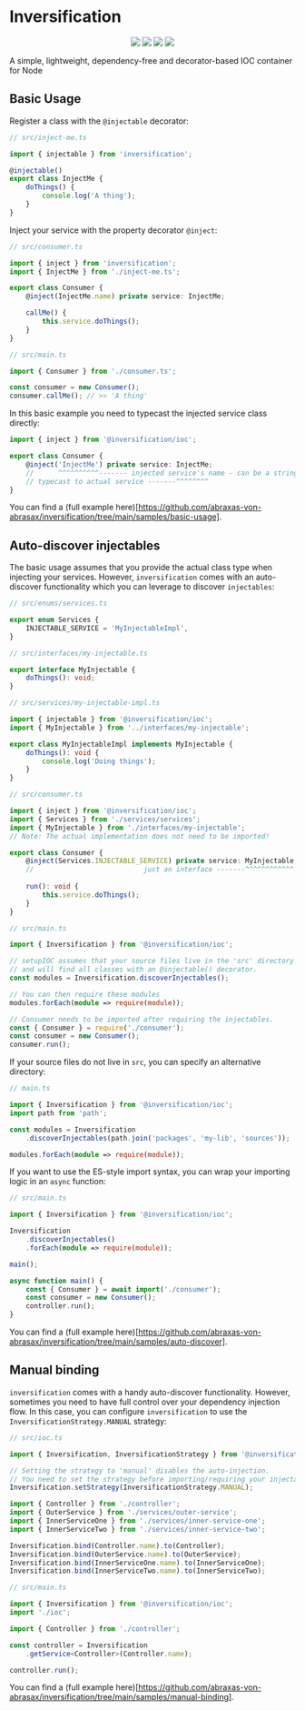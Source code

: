 # Inversification

<p align="center">
    <img src="https://img.shields.io/npm/l/@inversification/ioc" />
    <img src="https://img.shields.io/npm/v/@inversification/ioc" />
    <img src="https://img.shields.io/codecov/c/github/abraxas-von-abrasax/inversification/main" />
    <img src="https://img.shields.io/bundlephobia/min/@inversification/ioc" />
</p>

A simple, lightweight, dependency-free and decorator-based IOC container for Node

## Basic Usage

Register a class with the `@injectable` decorator:

```typescript
// src/inject-me.ts

import { injectable } from 'inversification';

@injectable()
export class InjectMe {
    doThings() {
        console.log('A thing');
    }
}
```

Inject your service with the property decorator `@inject`:

```typescript
// src/consumer.ts

import { inject } from 'inversification';
import { InjectMe } from './inject-me.ts';

export class Consumer {
    @inject(InjectMe.name) private service: InjectMe;

    callMe() {
        this.service.doThings();
    }
}
```

```typescript
// src/main.ts

import { Consumer } from './consumer.ts';

const consumer = new Consumer();
consumer.callMe(); // >> 'A thing'
```

In this basic example you need to typecast the injected service class
directly:

```typescript
import { inject } from '@inversification/ioc';

export class Consumer {
    @inject('InjectMe') private service: InjectMe;
    //      ^^^^^^^^^^------- injected service's name - can be a string
    // typecast to actual service -------^^^^^^^^
}
```

You can find a (full example here)[https://github.com/abraxas-von-abrasax/inversification/tree/main/samples/basic-usage].

## Auto-discover injectables

The basic usage assumes that you provide the actual class type when injecting
your services. However, `inversification` comes with an auto-discover functionality
which you can leverage to discover `injectables`:

```typescript
// src/enums/services.ts

export enum Services {
    INJECTABLE_SERVICE = 'MyInjectableImpl',
}
```

```typescript
// src/interfaces/my-injectable.ts

export interface MyInjectable {
    doThings(): void;
}
```

```typescript
// src/services/my-injectable-impl.ts

import { injectable } from '@inversification/ioc';
import { MyInjectable } from '../interfaces/my-injectable';

export class MyInjectableImpl implements MyInjectable {
    doThings(): void {
        console.log('Doing things');
    }
}
```

```typescript
// src/consumer.ts

import { inject } from '@inversification/ioc';
import { Services } from './services/services';
import { MyInjectable } from './interfaces/my-injectable';
// Note: The actual implementation does not need to be imported!

export class Consumer {
    @inject(Services.INJECTABLE_SERVICE) private service: MyInjectable;
    //                           just an interface -------^^^^^^^^^^^^
    
    run(): void {
        this.service.doThings();
    }
}
```

```typescript
// src/main.ts

import { Inversification } from '@inversification/ioc';

// setupIOC assumes that your source files live in the 'src' directory
// and will find all classes with an @injectable() decorator.
const modules = Inversification.discoverInjectables();

// You can then require these modules
modules.forEach(module => require(module));

// Consumer needs to be imported after requiring the injectables.
const { Consumer } = require('./consumer');
const consumer = new Consumer();
consumer.run();
```

If your source files do not live in `src`, you can specify an alternative directory:

```typescript
// main.ts

import { Inversification } from '@inversification/ioc';
import path from 'path';

const modules = Inversification
    .discoverInjectables(path.join('packages', 'my-lib', 'sources'));

modules.forEach(module => require(module));
```

If you want to use the ES-style import syntax, you can wrap your
importing logic in an `async` function:

```typescript
// src/main.ts

import { Inversification } from '@inversification/ioc';

Inversification
    .discoverInjectables()
    .forEach(module => require(module));

main();

async function main() {
    const { Consumer } = await import('./consumer');
    const consumer = new Consumer();
    controller.run();
}
```

You can find a (full example here)[https://github.com/abraxas-von-abrasax/inversification/tree/main/samples/auto-discover].

## Manual binding

`inversification` comes with a handy auto-discover functionality. However,
sometimes you need to have full control over your dependency injection flow.
In this case, you can configure `inversification` to use the
`InversificationStrategy.MANUAL` strategy:

```typescript
// src/ioc.ts

import { Inversification, InversificationStrategy } from '@inversification/ioc';

// Setting the strategy to 'manual' disables the auto-injection.
// You need to set the strategy before importing/requiring your injectables.
Inversification.setStrategy(InversificationStrategy.MANUAL);

import { Controller } from './controller';
import { OuterService } from './services/outer-service';
import { InnerServiceOne } from './services/inner-service-one';
import { InnerServiceTwo } from './services/inner-service-two';

Inversification.bind(Controller.name).to(Controller);
Inversification.bind(OuterService.name).to(OuterService);
Inversification.bind(InnerServiceOne.name).to(InnerServiceOne);
Inversification.bind(InnerServiceTwo.name).to(InnerServiceTwo);
```

```typescript
// src/main.ts

import { Inversification } from '@inversification/ioc';
import './ioc';

import { Controller } from './controller';

const controller = Inversification
    .getService<Controller>(Controller.name);

controller.run();
```

You can find a (full example here)[https://github.com/abraxas-von-abrasax/inversification/tree/main/samples/manual-binding].
